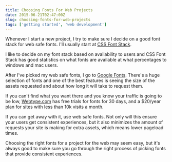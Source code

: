 ```yaml
---
title: Choosing Fonts For Web Projects
date: 2015-06-21T02:47:00Z
slug: choosing-fonts-for-web-projects
tags: ['getting started', 'web development']
---
```


Whenever I start a new project, I try to make sure I decide on a good font stack for web safe fonts. I'll usually start at [CSS Font Stack](http://www.cssfontstack.com/).

I like to decide on my font stack based on availability to users and CSS Font Stack has good statistics on what fonts are available at what percentages to windows and mac users.

After I've picked my web safe fonts, I go to [Google Fonts](https://www.google.com/fonts). There's a huge selection of fonts and one of the best features is seeing the size of the assets requested and about how long it will take to request them.

If you can't find what you want there and you know your traffic is going to be low, [Webtype.com](http://www.webtype.com/) has free trials for fonts for 30 days, and a $20/year plan for sites with less than 10k visits a month.

If you can get away with it, use web safe fonts. Not only will this ensure your users get consistent experiences, but it also minimizes the amount of requests your site is making for extra assets, which means lower pageload times.

Choosing the right fonts for a project for the web may seem easy, but it's always good to make sure you go through the right process of picking fonts that provide consistent experiences.
